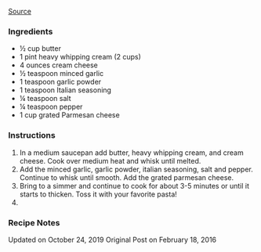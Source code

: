 [Source](https://therecipecritic.com/the-best-homemade-alfredo-sauce-ever/)  

### Ingredients
 - ½ cup butter 
 - 1 pint heavy whipping cream (2 cups) 
 - 4 ounces cream cheese 
 - ½ teaspoon minced garlic 
 - 1 teaspoon garlic powder 
 - 1 teaspoon Italian seasoning 
 - ¼ teaspoon salt 
 - ¼ teaspoon pepper 
 - 1 cup grated Parmesan cheese
 
### Instructions
1.  In a medium saucepan add butter, heavy whipping cream, and cream cheese. Cook over medium heat and whisk until melted.
2.  Add the minced garlic, garlic powder, italian seasoning, salt and pepper. Continue to whisk until smooth. Add the grated parmesan cheese. 
3.  Bring to a simmer and continue to cook for about 3-5 minutes or until it starts to thicken. Toss it with your favorite pasta!
4. 
### Recipe Notes
Updated on October 24, 2019
Original Post on February 18, 2016
